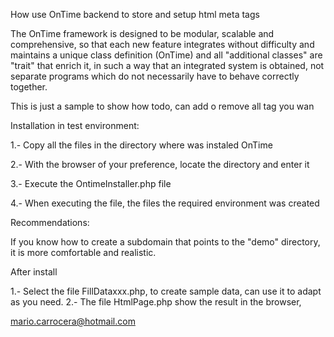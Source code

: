 How use OnTime backend to store and setup html meta tags

The OnTime framework is designed to be modular, scalable and comprehensive, so that each new feature integrates without difficulty and maintains a unique class definition (OnTime) and all "additional classes" are "trait" that enrich it, in such a way that an integrated system is obtained, not separate programs which do not necessarily have to behave correctly together.

This is just a sample to show how todo, can add o remove all tag you wan


Installation in test environment:

1.- Copy all the files in the directory where was instaled OnTime

2.- With the browser of your preference, locate the directory and enter it

3.- Execute the OntimeInstaller.php file

4.- When executing the file,  the files the required environment was created

Recommendations:

If you know how to create a subdomain that points to the "demo" directory, it is more comfortable and realistic.

After install

1.- Select the file FillDataxxx.php, to create sample data, can use it to adapt as you need.
2.- The file HtmlPage.php show the result in the browser,   



mario.carrocera@hotmail.com

